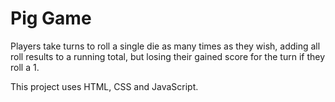 # Pig Game

Players take turns to roll a single die as many times as they wish, adding all roll results to a running total, but losing their gained score for the turn if they roll a 1.

This project uses HTML, CSS and JavaScript.